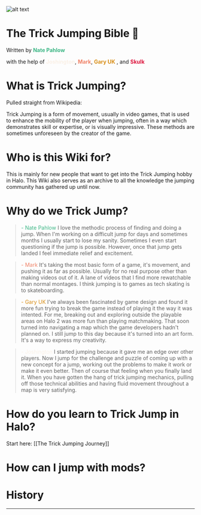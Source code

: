 ![alt text](https://cdn.discordapp.com/icons/558899971399614476/bbe2b09819c1c06b34f1882d16949c22.webp?size=300) 

# The Trick Jumping Bible 📕
Written by <span style="color:#3cb685">**Nate Pahlow**</span> 

with the help of <span style="color:faf0e6">**Joshington**</span>, <span style="color:f08368">**Mark**</span>, <span style="color:d88e17">**Gary UK**</span> , and <span style="color:crimson">**Skulk**</span>



# What is Trick Jumping?
Pulled straight from Wikipedia:

Trick Jumping is a form of movement, usually in video games, that is used to enhance the mobility of the player when jumping, often in a way which demonstrates skill or expertise, or is visually impressive. These methods are sometimes unforeseen by the creator of the game.

# Who is this Wiki for?
This is mainly for new people that want to get into the Trick Jumping hobby in Halo. This Wiki also serves as an archive to all the knowledge the jumping community has gathered up until now. 

# Why do we Trick Jump?
> <span style="color:#3cb685">- Nate Pahlow</span>
> I love the methodic process of finding and doing a jump. When I'm working on a difficult jump for days and sometimes months I usually start to lose my sanity. Sometimes I even start questioning if the jump is possible. However, once that jump gets landed I feel immediate relief and excitement.

> <span style="color:#f08368">- Mark</span>
> It's taking the most basic form of a game, it's movement, and pushing it as far as possible. Usually for no real purpose other than making videos out of it. A lane of videos that I find more rewatchable than normal montages. I think jumping is to games as tech skating is to skateboarding.

> <span style="color:d88e17">- Gary UK</span>
> I've always been fascinated by game design and found it more fun trying to break the game instead of playing it the way it was intented. For me, breaking out and exploring outside the playable areas on Halo 2 was more fun than playing matchmaking. That soon turned into navigating a map which the game developers hadn't planned on. I still jump to this day because it's turned into an art form. It's a way to express my creativity.

> <span style="color:faf0e6">-  Joshington </span>
> I started jumping because it gave me an edge over other players. Now I jump for the challenge and puzzle of coming up with a new concept for a jump, working out the problems to make it work or make it even better. Then of course that feeling when you finally land it. When you have gotten the hang of trick jumping mechanics, pulling off those technical abilities and having fluid movement throughout a map is very satisfying.



# How do you learn to Trick Jump in Halo?
Start here: [[The Trick Jumping Journey]]

# How can I jump with mods?


# History


---
